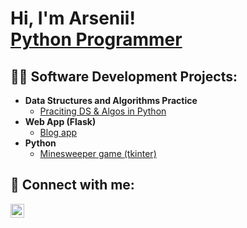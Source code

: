 <h1>Hi, I'm Arsenii! <br/><a href="https://github.com/glsarsen">Python Programmer</a></h1>

<h2>👨‍💻 Software Development Projects:</h2>

- <b>Data Structures and Algorithms Practice</b>
  - [Praciting DS & Algos in Python](https://github.com/glsarsen/algo-practice)
- <b>Web App (Flask)</b>
  - [Blog app](https://github.com/glsarsen/microblog)
- <b>Python</b>
  - [Minesweeper game (tkinter)](https://github.com/glsarsen/minesweeper)


<h2> 🤳 Connect with me:</h2>

[<img align="left" alt="ArseniiHlazov | LinkedIn" width="22px" src="https://cdn.jsdelivr.net/npm/simple-icons@v3/icons/linkedin.svg" />][linkedin]


[linkedin]: https://linkedin.com/in/arsenii-hlazov-87136a233
